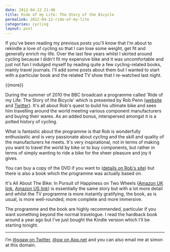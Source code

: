 ```yaml
---
date: 2012-04-12 21:40
title: Ride of my Life: The Story of the Bicycle
permalink: 2012-04-12-ride-of-my-life
categories: cycling
layout: post
---
```


If you've been reading my previous posts you'll know that I'm about to rekindle a love of cycling so that I can lose some weight, get fit and generally enrich my life. Over the last few years whilst I skirted around cycling because I didn't fit my expensive bike and it was uncomfortable and just not fun I indulged myself by reading quite a few cycling-related books, mainly travel journals. I'll add some posts about them but I wanted to start with a particular book and the related TV show that I re-watched last night.

{{more}}

During the summer of 2010 the BBC broadcast a programme called 'Ride of my Life: The Story of the Bicycle' which is presented by Rob Penn ([website](http://www.robpenn.net) and [Twitter](http://www.twitter.com/lateraltruth)). It's all about Rob's quest to build his ultimate bike and sees him travelling around the world meeting various component manufacturers and buying their wares. As an added bonus, interspersed amongst it is a potted history of cycling.

What is fantastic about the programme is that Rob is wonderfully enthusiastic and is very passionate about cycling and the skill and quality of the manufacturers he meets. It's very inspirational, not in terms of making you want to travel the world by bike or to buy components, but rather in terms of simply wanting to ride a bike for the sheer pleasure and joy it gives.

You can buy a copy of the DVD if you want to ([details on Rob's site](http://www.robpenn.net/television.phtml)) but there is also a book which the programme was actually based on.

It's All About The Bike: In Pursuit of Happiness on Two Wheels ([Amazon UK link](http://www.amazon.co.uk/Its-All-About-Bike-Happiness/dp/0141043792/), [Amazon US link](http://www.amazon.com/Its-All-About-Bike-Happiness/dp/0141043792/)) is essentially the same story but with a lot more detail and whilst the TV programme is more instantly gratifying, the book, as is usual, is more well-rounded, more complete and more immersive.

The programme and the book are highly recommended, particular if you want something beyond the normal travelogue. I read the hardback book around a year ago but I've just bought the Kindle version which I'll be starting tonight. 

---

I’m [@sgaw on Twitter](http://twitter.com/sgaw), [@sw on App.net](https://alpha.app.net/sw) and you can also email me at simon at this domain.